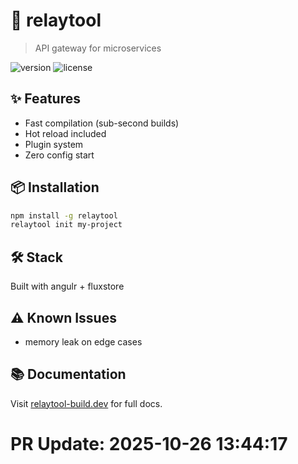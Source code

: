 # 🚀 relaytool

> API gateway for microservices

![version](https://img.shields.io/badge/version-0.2.1-blue)
![license](https://img.shields.io/badge/license-MIT-green)

## ✨ Features

- Fast compilation (sub-second builds)
- Hot reload included
- Plugin system
- Zero config start

## 📦 Installation

```bash
npm install -g relaytool
relaytool init my-project
```

## 🛠️ Stack

Built with angulr + fluxstore

## ⚠️ Known Issues

- memory leak on edge cases

## 📚 Documentation
Visit [relaytool-build.dev](https://relaytool-build.dev) for full docs.

# PR Update: 2025-10-26 13:44:17
